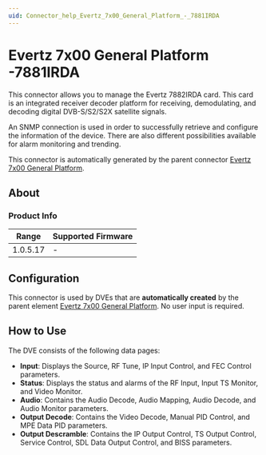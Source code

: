 ```yaml
---
uid: Connector_help_Evertz_7x00_General_Platform_-_7881IRDA
---
```


# Evertz 7x00 General Platform -7881IRDA

This connector allows you to manage the Evertz 7882IRDA card. This card is an integrated receiver decoder platform for receiving, demodulating, and decoding digital DVB-S/S2/S2X satellite signals.

An SNMP connection is used in order to successfully retrieve and configure the information of the device. There are also different possibilities available for alarm monitoring and trending.

This connector is automatically generated by the parent connector [Evertz 7x00 General Platform](https://catalog.dataminer.services/?q=Evertz%207x00%20General%20Platform).

## About

### Product Info

| **Range** | **Supported Firmware** |
|-----------|------------------------|
| 1.0.5.17  | \-                     |

## Configuration

This connector is used by DVEs that are **automatically created** by the parent element [Evertz 7x00 General Platform](https://catalog.dataminer.services/?q=Evertz%207x00%20General%20Platform). No user input is required.

## How to Use

The DVE consists of the following data pages:

- **Input**: Displays the Source, RF Tune, IP Input Control, and FEC Control parameters.
- **Status**: Displays the status and alarms of the RF Input, Input TS Monitor, and Video Monitor.
- **Audio**: Contains the Audio Decode, Audio Mapping, Audio Decode, and Audio Monitor parameters.
- **Output Decode**: Contains the Video Decode, Manual PID Control, and MPE Data PID parameters.
- **Output Descramble**: Contains the IP Output Control, TS Output Control, Service Control, SDL Data Output Control, and BISS parameters.
